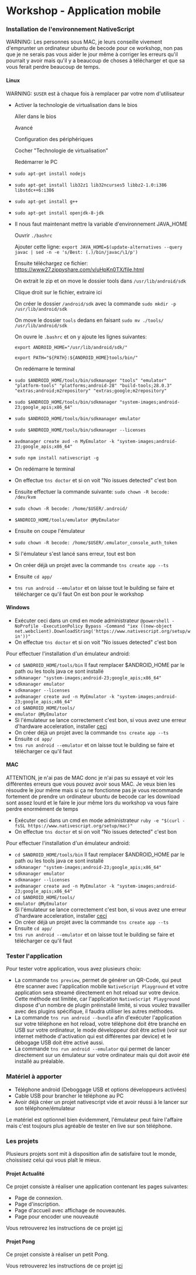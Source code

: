 # Workshop - Application mobile

### Installation de l'environnement NativeScript 

WARNING: Les personnes sous MAC, je leurs conseille vivement d'emprunter un ordinateur ubuntu de becode pour ce workshop, non pas que je ne serais pas vous aider le jour même à corriger les erreurs qu'il pourrait y avoir mais qu'il y a beaucoup de choses à télécharger et que sa vous ferait perdre beaucoup de temps. 

#### Linux 

WARNING: `$USER` est à chaque fois à remplacer par votre nom d'utilisateur

-	Activer la technologie de virtualisation dans le bios

	Aller dans le bios
	
	Avancé
	
	Configuration des périphériques
	
	Cocher "Technologie de virtualisation"
	
	Redémarrer le PC
	
-	`sudo apt-get install nodejs`
-	`sudo apt-get install lib32z1 lib32ncurses5 libbz2-1.0:i386 libstdc++6:i386`
-	`sudo apt-get install g++`
-	`sudo apt-get install openjdk-8-jdk`
-	Il nous faut maintenant mettre la variable d'environnement JAVA_HOME

	Ouvrir `./bashrc`
	
	Ajouter cette ligne: `export JAVA_HOME=$(update-alternatives --query javac | sed -n -e 's/Best: (.)/bin/javac/\1/p')`
	
	Ensuite téléchargez ce fichier: https://www27.zippyshare.com/v/uHpKn0TX/file.html
	
	On extrait le zip et on move le dossier tools dans `/usr/lib/android/sdk`
	
	Clique droit sur le fichier, extraire ici
	
	On créer le dossier `/android/sdk` avec la commande `sudo mkdir -p /usr/lib/android/sdk`
	
	On move le dossier `tools` dedans  en faisant `sudo mv ./tools/ /usr/lib/android/sdk`
	
	On ouvre le `.bashrc` et on y ajoute les lignes suivantes:
	
	`export ANDROID_HOME="/usr/lib/android/sdk/"`
	
	`export PATH="${PATH}:${ANDROID_HOME}tools/bin/"`
	
	On redémarre le terminal
	
-	`sudo $ANDROID_HOME/tools/bin/sdkmanager "tools" "emulator" "platform-tools" "platforms;android-28" "build-tools;28.0.3" "extras;android;m2repository" "extras;google;m2repository"`
-	`sudo $ANDROID_HOME/tools/bin/sdkmanager "system-images;android-23;google_apis;x86_64"`
-	`sudo $ANDROID_HOME/tools/bin/sdkmanager emulator`
-	`sudo $ANDROID_HOME/tools/bin/sdkmanager --licenses`
-	`avdmanager create avd -n MyEmulator -k "system-images;android-23;google_apis;x86_64"`
-	`sudo npm install nativescript -g`
-	On redémarre le terminal
-	On effectue `tns doctor` et si on voit "No issues detected" c'est bon
-	Ensuite effectuer la commande suivante: `sudo chown -R becode: /dev/kvm`
-	`sudo chown -R becode: /home/$USER/.android/`
-	`$ANDROID_HOME/tools/emulator @MyEmulator`
-	Ensuite on coupe l'émulateur
-	`sudo chown -R becode: /home/$USER/.emulator_console_auth_token`
-	Si l'émulateur s'est lancé sans erreur, tout est bon
-	On créer déjà un projet avec la commande `tns create app --ts`
-	Ensuite `cd app/`
-	`tns run android --emulator` et on laisse tout le building se faire et télécharger ce qu'il faut
On est bon pour le workshop

#### Windows

-	Exécuter ceci dans un cmd en mode administrateur `@powershell -NoProfile -ExecutionPolicy Bypass -Command "iex ((new-object net.webclient).DownloadString('https://www.nativescript.org/setup/win'))"`
-	On effectue `tns doctor` et si on voit "No issues detected" c'est bon

Pour effectuer l'installation d'un émulateur android: 
-   `cd $ANDROID_HOME/tools/bin` Il faut remplacer $ANDROID_HOME par le path ou les tools java ce sont installé
-   `sdkmanager "system-images;android-23;google_apis;x86_64"`
-   `sdkmanager emulator`
-   `sdkmanager --licenses`
-   `avdmanager create avd -n MyEmulator -k "system-images;android-23;google_apis;x86_64"`
-	`cd $ANDROID_HOME/tools/`
-	`emulator @MyEmulator`
-	Si l'émulateur se lance correctement c'est bon, si vous avez une erreur d'hardware acceleration, installer [ceci](https://github.com/intel/haxm/releases)
-	On créer déjà un projet avec la commande `tns create app --ts`
-	Ensuite `cd app/`
-	`tns run android --emulator` et on laisse tout le building se faire et télécharger ce qu'il faut

#### MAC

ATTENTION, je n'ai pas de MAC donc je n'ai pas su essayé et voir les différentes erreurs que vous pouvez avoir sous MAC. Je veux bien les résoudre le jour même mais si ça ne fonctionne pas je vous recommande fortement de prendre un ordinateur ubuntu de becode car les download sont assez lourd et le faire le jour même lors du workshop va vous faire perdre enormément de temps

-	Exécuter ceci dans un cmd en mode administrateur `ruby -e "$(curl -fsSL https://www.nativescript.org/setup/mac)"`
-	On effectue `tns doctor` et si on voit "No issues detected" c'est bon

Pour effectuer l'installation d'un émulateur android: 
-   `cd $ANDROID_HOME/tools/bin` Il faut remplacer $ANDROID_HOME par le path ou les tools java ce sont installé
-   `sdkmanager "system-images;android-23;google_apis;x86_64"`
-   `sdkmanager emulator`
-   `sdkmanager --licenses`
-   `avdmanager create avd -n MyEmulator -k "system-images;android-23;google_apis;x86_64"`
-	`cd $ANDROID_HOME/tools/`
-	`emulator @MyEmulator`
-	Si l'émulateur se lance correctement c'est bon, si vous avez une erreur d'hardware acceleration, installer [ceci](https://github.com/intel/haxm/releases)
-	On créer déjà un projet avec la commande `tns create app --ts`
-	Ensuite `cd app/`
-	`tns run android --emulator` et on laisse tout le building se faire et télécharger ce qu'il faut

### Tester l'application

Pour tester votre application, vous avez plusieurs choix:
-   La commande `tns preview`, permet de générer un QR-Code, qui peut être scanner avec l'application mobile `NativeScript Playground` et votre application sera streamé directement en hot reload sur votre device. Cette méthode est limitée, car l'application `NativeScript Playground` dispose d'un nombre de plugin préinstallé limité, si vous voulez travailler avec des plugins spécifique, il faudra utiliser les autres méthodes.
-   La commande `tns run android --bundle` afin d'exécuter l'application sur votre téléphone en hot reload, votre téléphone doit être branché en USB sur votre ordinateur, le mode développeur doit être activé (voir sur internet méthode d'activation qui est différentes par device) et le débogage USB doit être activé aussi.
-   La commande `tns run android --emulator` qui permet de lancer directement sur un émulateur sur votre ordinateur mais qui doit avoir été installé au préalable. 

### Matériel à apporter

-   Téléphone android (Deboggage USB et options développeurs activées)
-   Cable USB pour brancher le téléphone au PC 
-   Avoir déjà créer un projet nativescript vide et avoir réussi à le lancer sur son téléphone/émulateur

Le matériel est optionnel bien évidemment, l'émulateur peut faire l'affaire mais c'est toujours plus agréable de tester en live sur son téléphone.

### Les projets

Plusieurs projets sont mit à disposition afin de satisfaire tout le monde, choissisez celui qui vous plaît le mieux.

#### Projet Actualité

Ce projet consiste à réaliser une application contenant les pages suivantes:

-   Page de connexion.
-   Page d'inscription.
-   Page d'accueil avec affichage de nouveautés.
-   Page pour encoder une nouveauté

Vous retrouverez les instructions de ce projet [ici](./Actualite/README.md)

#### Projet Pong

Ce projet consiste à réaliser un petit Pong.

Vous retrouverez les instructions de ce projet [ici](./Pong/README.md)
